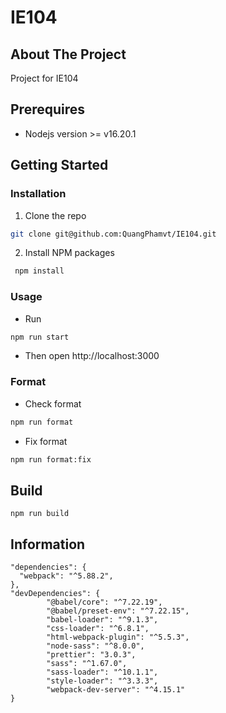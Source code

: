 # IE104

## About The Project

Project for IE104

## Prerequires

- Nodejs version >= v16.20.1

## Getting Started

### Installation

1. Clone the repo

```bash
git clone git@github.com:QuangPhamvt/IE104.git
```

2. Install NPM packages


```bash
 npm install
```



### Usage

- Run
```bash
npm run start
```
- Then open http://localhost:3000

### Format
- Check format
```bash
npm run format
```
- Fix format
```bash
npm run format:fix
```
## Build
```
npm run build
```

## Information


```
"dependencies": {
  "webpack": "^5.88.2",
},
"devDependencies": {
		"@babel/core": "^7.22.19",
		"@babel/preset-env": "^7.22.15",
		"babel-loader": "^9.1.3",
		"css-loader": "^6.8.1",
		"html-webpack-plugin": "^5.5.3",
		"node-sass": "^8.0.0",
		"prettier": "3.0.3",
		"sass": "^1.67.0",
		"sass-loader": "^10.1.1",
		"style-loader": "^3.3.3",
		"webpack-dev-server": "^4.15.1"
}
```

